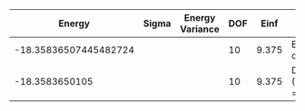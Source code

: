 | Energy                | Sigma | Energy Variance | DOF | Einf  | Method                   | Reference |
|-----------------------|-------|-----------------|-----|-------|--------------------------|-----------|
| -18.35836507445482724 |       |                 | 10  | 9.375 | Exact diagonalization    | [code](https://github.com/varbench/methods/blob/main/scripts/Hubbard/square_16_P_5_6/ed_lattice_symmetries.sh) |
| -18.3583650105        |       |                 | 10  | 9.375 | DMRG (MaxBondDim = 7000) | [code](https://github.com/varbench/methods/blob/main/programs/dmrg_itensors_hubbard/square_16_P_5_6.jl) |
